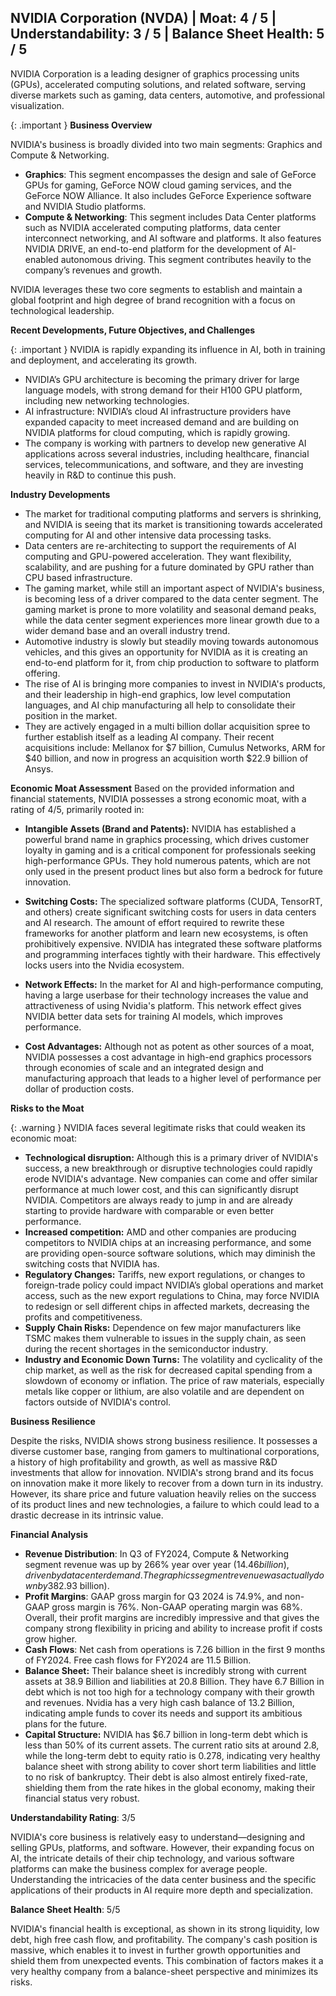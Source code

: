 ## NVIDIA Corporation (NVDA) | Moat: 4 / 5 | Understandability: 3 / 5 | Balance Sheet Health: 5 / 5
NVIDIA Corporation is a leading designer of graphics processing units (GPUs), accelerated computing solutions, and related software, serving diverse markets such as gaming, data centers, automotive, and professional visualization.

{: .important } **Business Overview**

NVIDIA's business is broadly divided into two main segments: Graphics and Compute & Networking.

*   **Graphics**: This segment encompasses the design and sale of GeForce GPUs for gaming, GeForce NOW cloud gaming services, and the GeForce NOW Alliance. It also includes GeForce Experience software and NVIDIA Studio platforms.
*   **Compute & Networking**: This segment includes Data Center platforms such as NVIDIA accelerated computing platforms, data center interconnect networking, and AI software and platforms. It also features NVIDIA DRIVE, an end-to-end platform for the development of AI-enabled autonomous driving. This segment contributes heavily to the company’s revenues and growth.

NVIDIA leverages these two core segments to establish and maintain a global footprint and high degree of brand recognition with a focus on technological leadership.

**Recent Developments, Future Objectives, and Challenges**

{: .important } NVIDIA is rapidly expanding its influence in AI, both in training and deployment, and accelerating its growth.

*   NVIDIA’s GPU architecture is becoming the primary driver for large language models, with strong demand for their H100 GPU platform, including new networking technologies.
*   AI infrastructure: NVIDIA’s cloud AI infrastructure providers have expanded capacity to meet increased demand and are building on NVIDIA platforms for cloud computing, which is rapidly growing.
*  The company is working with partners to develop new generative AI applications across several industries, including healthcare, financial services, telecommunications, and software, and they are investing heavily in R&D to continue this push.

**Industry Developments**

* The market for traditional computing platforms and servers is shrinking, and NVIDIA is seeing that its market is transitioning towards accelerated computing for AI and other intensive data processing tasks. 
* Data centers are re-architecting to support the requirements of AI computing and GPU-powered acceleration. They want flexibility, scalability, and are pushing for a future dominated by GPU rather than CPU based infrastructure.
* The gaming market, while still an important aspect of NVIDIA's business, is becoming less of a driver compared to the data center segment. The gaming market is prone to more volatility and seasonal demand peaks, while the data center segment experiences more linear growth due to a wider demand base and an overall industry trend.
* Automotive industry is slowly but steadily moving towards autonomous vehicles, and this gives an opportunity for NVIDIA as it is creating an end-to-end platform for it, from chip production to software to platform offering.
* The rise of AI is bringing more companies to invest in NVIDIA's products, and their leadership in high-end graphics, low level computation languages, and AI chip manufacturing all help to consolidate their position in the market.
* They are actively engaged in a multi billion dollar acquisition spree to further establish itself as a leading AI company. Their recent acquisitions include: Mellanox for $7 billion, Cumulus Networks, ARM for $40 billion, and now in progress an acquisition worth $22.9 billion of Ansys.

**Economic Moat Assessment**
Based on the provided information and financial statements, NVIDIA possesses a strong economic moat, with a rating of 4/5, primarily rooted in:

*   **Intangible Assets (Brand and Patents):** NVIDIA has established a powerful brand name in graphics processing, which drives customer loyalty in gaming and is a critical component for professionals seeking high-performance GPUs. They hold numerous patents, which are not only used in the present product lines but also form a bedrock for future innovation.

*   **Switching Costs:** The specialized software platforms (CUDA, TensorRT, and others) create significant switching costs for users in data centers and AI research. The amount of effort required to rewrite these frameworks for another platform and learn new ecosystems, is often prohibitively expensive. NVIDIA has integrated these software platforms and programming interfaces tightly with their hardware. This effectively locks users into the Nvidia ecosystem.

*   **Network Effects:** In the market for AI and high-performance computing, having a large userbase for their technology increases the value and attractiveness of using Nvidia's platform. This network effect gives NVIDIA better data sets for training AI models, which improves performance.

*   **Cost Advantages:** Although not as potent as other sources of a moat, NVIDIA possesses a cost advantage in high-end graphics processors through economies of scale and an integrated design and manufacturing approach that leads to a higher level of performance per dollar of production costs.

**Risks to the Moat**

{: .warning } NVIDIA faces several legitimate risks that could weaken its economic moat:

*   **Technological disruption:** Although this is a primary driver of NVIDIA's success, a new breakthrough or disruptive technologies could rapidly erode NVIDIA's advantage. New companies can come and offer similar performance at much lower cost, and this can significantly disrupt NVIDIA. Competitors are always ready to jump in and are already starting to provide hardware with comparable or even better performance.
*   **Increased competition:** AMD and other companies are producing competitors to NVIDIA chips at an increasing performance, and some are providing open-source software solutions, which may diminish the switching costs that NVIDIA has.
*   **Regulatory Changes:** Tariffs, new export regulations, or changes to foreign-trade policy could impact NVIDIA’s global operations and market access, such as the new export regulations to China, may force NVIDIA to redesign or sell different chips in affected markets, decreasing the profits and competitiveness.
*  **Supply Chain Risks:** Dependence on few major manufacturers like TSMC makes them vulnerable to issues in the supply chain, as seen during the recent shortages in the semiconductor industry.
*  **Industry and Economic Down Turns:** The volatility and cyclicality of the chip market, as well as the risk for decreased capital spending from a slowdown of economy or inflation. The price of raw materials, especially metals like copper or lithium, are also volatile and are dependent on factors outside of NVIDIA's control.

**Business Resilience**

Despite the risks, NVIDIA shows strong business resilience. It possesses a diverse customer base, ranging from gamers to multinational corporations, a history of high profitability and growth, as well as massive R&D investments that allow for innovation. NVIDIA's strong brand and its focus on innovation make it more likely to recover from a down turn in its industry. However, its share price and future valuation heavily relies on the success of its product lines and new technologies, a failure to which could lead to a drastic decrease in its intrinsic value.

**Financial Analysis**

*   **Revenue Distribution**: In Q3 of FY2024, Compute & Networking segment revenue was up by 266% year over year ($14.46 billion), driven by data center demand. The graphics segment revenue was actually down by 38% year-over-year ($2.93 billion).
*   **Profit Margins**: GAAP gross margin for Q3 2024 is 74.9%, and non-GAAP gross margin is 76%. Non-GAAP operating margin was 68%. Overall, their profit margins are incredibly impressive and that gives the company strong flexibility in pricing and ability to increase profit if costs grow higher.
*   **Cash Flows**: Net cash from operations is 7.26 billion in the first 9 months of FY2024. Free cash flows for FY2024 are 11.5 Billion.
*   **Balance Sheet:** Their balance sheet is incredibly strong with current assets at 38.9 Billion and liabilities at 20.8 Billion. They have 6.7 Billion in debt which is not too high for a technology company with their growth and revenues. Nvidia has a very high cash balance of 13.2 Billion, indicating ample funds to cover its needs and support its ambitious plans for the future.
*   **Capital Structure:** NVIDIA has $6.7 billion in long-term debt which is less than 50% of its current assets. The current ratio sits at around 2.8, while the long-term debt to equity ratio is 0.278, indicating very healthy balance sheet with strong ability to cover short term liabilities and little to no risk of bankruptcy. Their debt is also almost entirely fixed-rate, shielding them from the rate hikes in the global economy, making their financial status very robust.

**Understandability Rating**: 3/5

NVIDIA's core business is relatively easy to understand—designing and selling GPUs, platforms, and software. However, their expanding focus on AI, the intricate details of their chip technology, and various software platforms can make the business complex for average people. Understanding the intricacies of the data center business and the specific applications of their products in AI require more depth and specialization.

**Balance Sheet Health**: 5/5

NVIDIA's financial health is exceptional, as shown in its strong liquidity, low debt, high free cash flow, and profitability. The company's cash position is massive, which enables it to invest in further growth opportunities and shield them from unexpected events. This combination of factors makes it a very healthy company from a balance-sheet perspective and minimizes its risks.
